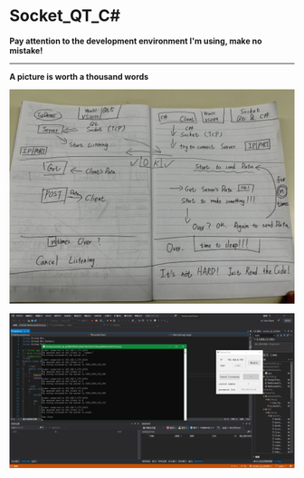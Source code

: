 # Socket_QT_C#

**Pay attention to the development environment I'm using, make no mistake!**

---

**A picture is worth a thousand words**

![](./socket_qt_dotNet.JPG)

![](./run.png)